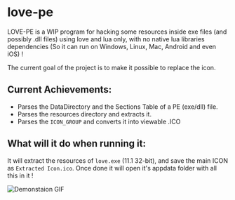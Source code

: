 # love-pe

LOVE-PE is a WIP program for hacking some resources inside exe files (and possibly .dll files) using love and lua only, with no native lua libraries dependencies (So it can run on Windows, Linux, Mac, Android and even iOS) !

The current goal of the project is to make it possible to replace the icon.

## Current Achievements:
- Parses the DataDirectory and the Sections Table of a PE (exe/dll) file.
- Parses the resources directory and extracts it.
- Parses the `ICON_GROUP` and converts it into viewable .ICO

## What will it do when running it:

It will extract the resources of `love.exe` (11.1 32-bit), and save the main ICON as `Extracted Icon.ico`.
Once done it will open it's appdata folder with all this in it !

![Demonstaion GIF](DemoGif.gif)